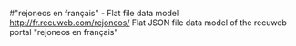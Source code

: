 #"rejoneos en français" - Flat file data model
http://fr.recuweb.com/rejoneos/
Flat JSON file data model of the recuweb portal "rejoneos en français"
